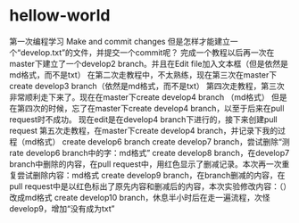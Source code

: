 # hellow-world
第一次编程学习
Make and commit changes
但是怎样才能建立一个“develop.txt”的文件，并提交一个commit呢？
完成一个教程以后再一次在master下建立了一个develop2 branch。并且在Edit file加入文本框（但是依然是md格式，而不是txt）
在第二次走教程中，不太熟练，现在第三次在master下create develop3 branch（依然是md格式，而不是txt）
第四次走教程，第三次非常顺利走下来了。现在在master下create develop4 branch （md格式）
但是在第四次的时候，忘了在master下create develop4 branch，以至于后来在pull request时不成功。
现在edit是在develop4 branch下进行的，接下来创建pull request
第五次走教程，在master下create develop4 branch，并记录下我的过程（md格式）
create develop6 branch
create develop7 branch，尝试删除“测rate develop6 branch中的字：md格式”
create develop8 branch，在develop7 branch中删除的内容，在pull request中，用红色显示了删减记录。本次再一次重复尝试删除内容：md格式
create develop9 branch，在branch删减的内容，在pull request中是以红色标出了原先内容和删减后的内容，本次实验修改内容：（）改成md格式
create develop10 branch，休息半小时后在走一遍流程，次怪develop9，增加“没有成为txt”
